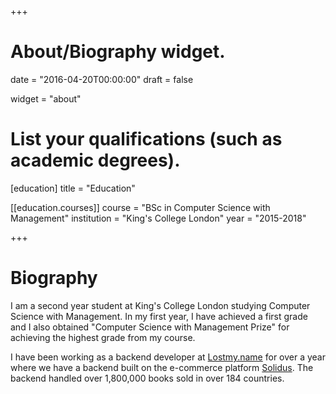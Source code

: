+++
# About/Biography widget.

date = "2016-04-20T00:00:00"
draft = false

widget = "about"


# List your qualifications (such as academic degrees).
[education]
  title = "Education"

[[education.courses]]
  course = "BSc in Computer Science with Management"
  institution = "King's College London"
  year = "2015-2018"

+++

# Biography

I am a second year student at King's College London studying Computer Science with Management.
In my first year, I have achieved a first grade and I also obtained "Computer Science with Management Prize" for achieving the highest grade from my course.

I have been working as a backend developer at [Lostmy.name](https://lostmy.name)
for over a year where we have a backend built on the e-commerce platform [Solidus](https://github.com/solidusio/solidus).
The backend handled over 1,800,000 books sold in over 184 countries.
